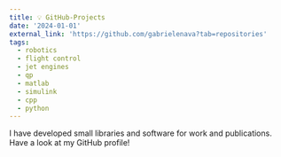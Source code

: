 ```yaml
---
title: 💡 GitHub-Projects
date: '2024-01-01'
external_link: 'https://github.com/gabrielenava?tab=repositories' 
tags:
  - robotics
  - flight control
  - jet engines
  - qp
  - matlab
  - simulink
  - cpp
  - python
---
```


I have developed small libraries and software for work and publications. Have a look at my GitHub profile!

<!--more-->

